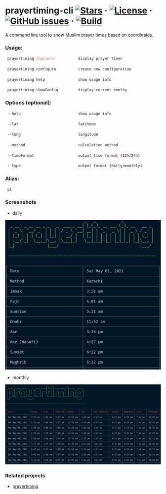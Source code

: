 # prayertiming-cli [![Stars](https://img.shields.io/github/stars/sh4hids/prayertiming-cli.svg)](https://github.com/sh4hids/prayertiming-cli) · [![License](https://img.shields.io/github/license/sh4hids/prayertiming-cli.svg)](https://github.com/sh4hids/prayertiming-cli) · [![GitHub issues](https://img.shields.io/github/issues/sh4hids/prayertiming-cli.svg?style=popout)](https://github.com/sh4hids/prayertiming-cli/issues) · [![Build](https://github.com/sh4hids/prayertiming-cli/actions/workflows/build.yml/badge.svg)](https://github.com/sh4hids/prayertiming-cli)

A command line tool to show Muslim prayer times based on coordinates.

### Usage:

```bash
 prayertiming [options]          display prayer times

 prayertiming configure          create new configuration

 prayertiming help               show usage info

 prayertiming showConfig         display current config
```

### Options (optional):

```bash
 --help                          show usage info

 --lat                           latitude

 --long                          longitude

 --method                        calculation method

 --timeFormat                    output time format (12h/24h)

 --type                          output format (daily/monthly)
```

### Alias:

```bash
 pt
```

### Screenshots

- daily

![prayertiming-daily](screenshots/prayertiming-daily.jpg)

- monthly

![prayertiming-monthly](screenshots/prayertiming-monthly.jpg)

### Related projects

- [prayertiming](https://github.com/sh4hids/prayertiming)
